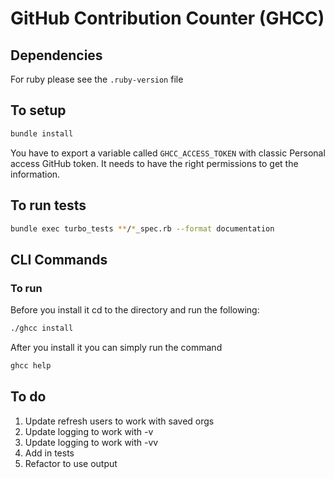 # GitHub Contribution Counter (GHCC)
## Dependencies
For ruby please see the `.ruby-version` file
## To setup
```bash
bundle install
```
You have to export a variable called `GHCC_ACCESS_TOKEN` with classic Personal access GitHub token.
It needs to have the right permissions to get the information.

## To run tests
```bash
bundle exec turbo_tests **/*_spec.rb --format documentation 
```

## CLI Commands
### To run
Before you install it cd to the directory and run the following: 
```bash
./ghcc install
```
After you install it you can simply run the command
```bash
ghcc help
```

## To do
1. Update refresh users to work with saved orgs
2. Update logging to work with -v
3. Update logging to work with -vv
4. Add in tests
5. Refactor to use output